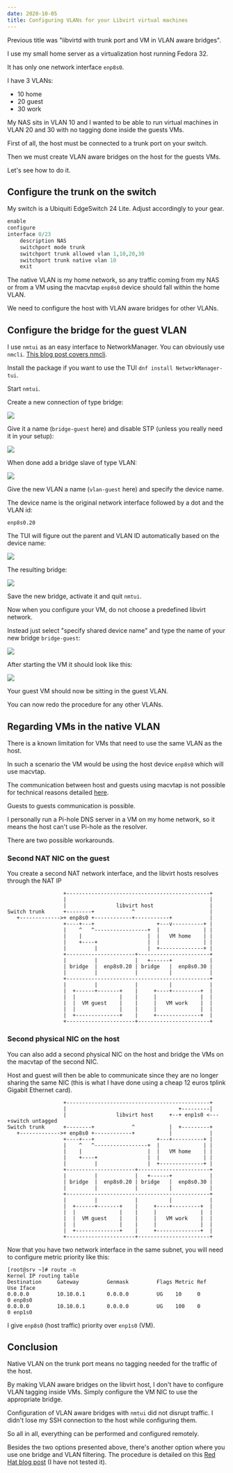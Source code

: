 ```yaml
---
date: 2020-10-05
title: Configuring VLANs for your Libvirt virtual machines
---
```


Previous title was "libvirtd with trunk port and VM in VLAN aware bridges".

I use my small home server as a virtualization host running Fedora 32.

It has only one network interface `enp8s0`.

I have 3 VLANs:

- 10 home
- 20 guest
- 30 work

My NAS sits in VLAN 10 and I wanted to be able to run virtual machines in VLAN 20 and 30 with no tagging done inside the guests VMs.

First of all, the host must be connected to a trunk port on your switch.

Then we must create VLAN aware bridges on the host for the guests VMs.

Let's see how to do it.

## Configure the trunk on the switch

My switch is a Ubiquiti EdgeSwitch 24 Lite. Adjust accordingly to your gear.

```python
enable
configure
interface 0/23
    description NAS
    switchport mode trunk
    switchport trunk allowed vlan 1,10,20,30
    switchport trunk native vlan 10
    exit
```

The native VLAN is my home network, so any traffic coming from my NAS or from a VM using the macvtap `enp8s0` device should fall within the home VLAN.

We need to configure the host with VLAN aware bridges for other VLANs.

## Configure the bridge for the guest VLAN

I use `nmtui` as an easy interface to NetworkManager. You can obviously use `nmcli`. [This blog post covers nmcli](https://medium.com/@kbidarkar/configuring-bridges-and-vlans-using-nmcli-8cb79f45d3a6).

Install the package if you want to use the TUI `dnf install NetworkManager-tui`.

Start `nmtui`.

Create a new connection of type bridge:

![](https://blog.wains.be/images/libvirt/libvirt1.png)

Give it a name (`bridge-guest` here) and disable STP (unless you really need it in your setup):

![](https://blog.wains.be/images/libvirt/libvirt2.png)

When done add a bridge slave of type VLAN:

![](https://blog.wains.be/images/libvirt/libvirt3.png)

Give the new VLAN a name (`vlan-guest` here) and specify the device name.

The device name is the original network interface followed by a dot and the VLAN id:

`enp8s0.20`

The TUI will figure out the parent and VLAN ID automatically based on the device name:

![](https://blog.wains.be/images/libvirt/libvirt4.png)

The resulting bridge:

![](https://blog.wains.be/images/libvirt/libvirt5.png)

Save the new bridge, activate it and quit `nmtui`.

Now when you configure your VM, do not choose a predefined libvirt network.

Instead just select "specify shared device name" and type the name of your new bridge `bridge-guest`:

![](https://blog.wains.be/images/libvirt/libvirt6.png)

After starting the VM it should look like this:

![](https://blog.wains.be/images/libvirt/libvirt7.png)

Your guest VM should now be sitting in the guest VLAN.

You can now redo the procedure for any other VLANs.

## Regarding VMs in the native VLAN

There is a known limitation for VMs that need to use the same VLAN as the host.

In such a scenario the VM would be using the host device `enp8s0` which will use macvtap.

The communication between host and guests using macvtap is not possible for technical reasons detailed [here](https://access.redhat.com/documentation/en-us/red_hat_enterprise_linux/6/html/virtualization_host_configuration_and_guest_installation_guide/app_macvtap).

Guests to guests communication is possible.

I personally run a Pi-hole DNS server in a VM on my home network, so it means the host can't use Pi-hole as the resolver.

There are two possible workarounds.

### Second NAT NIC on the guest

You create a second NAT network interface, and the libvirt hosts resolves through the NAT IP

```
                  +----------------------------------------------+
                  |                                              |
                  |                libvirt host                  |
Switch trunk      +--------+            ^                        |
   +------------->+ enp8s0 +------------+-----------+            |
                  +----+---+                    +---v----------+ |
                  |    ^   ^-----------------+  |              | |
                  |    |                     |  |   VM home    | |
                  |    +----+                |  |              | |
                  |         |                |  +--------------+ |
                  +----------------------+-----------------------+
                  |         |            |   +------+            |
                  | bridge  |  enp8s0.20 | bridge   |  enp8s0.30 |
                  |         |            |          |            |
                  +----------------------------------------------+
                  |         |            |          |            |
                  |  +------+-------+    |     +----+---------+  |
                  |  |              |    |     |              |  |
                  |  |  VM guest    |    |     |   VM work    |  |
                  |  |              |    |     |              |  |
                  |  +--------------+    |     +--------------+  |
                  +----------------------+-----------------------+
```

### Second physical NIC on the host

You can also add a second physical NIC on the host and bridge the VMs on the macvtap of the second NIC.

Host and guest will then be able to communicate since they are no longer sharing the same NIC (this is what I have done using a cheap 12 euros tplink Gigabit Ethernet card).



```
                  +----------------------------------------------+
                  |                                    +---------|
                  |                libvirt host     +--+ enp1s0 <---+switch untagged
Switch trunk      +--------+            ^           |  +---------+
   +------------->+ enp8s0 +------------+           |            |
                  +----+---+                    +---+----------+ |
                  |    ^   ^-----------------+  |              | |
                  |    |                     |  |   VM home    | |
                  |    +----+                |  |              | |
                  |         |                |  +--------------+ |
                  +----------------------+-----------------------+
                  |         |            |   +------+            |
                  | bridge  |  enp8s0.20 | bridge   |  enp8s0.30 |
                  |         |            |          |            |
                  +----------------------------------------------+
                  |         |            |          |            |
                  |  +------+-------+    |     +----+---------+  |
                  |  |              |    |     |              |  |
                  |  |  VM guest    |    |     |   VM work    |  |
                  |  |              |    |     |              |  |
                  |  +--------------+    |     +--------------+  |
                  +----------------------+-----------------------+
```

Now that you have two network interface in the same subnet, you will need to configure metric priority like this:

```
[root@srv ~]# route -n
Kernel IP routing table
Destination     Gateway         Genmask         Flags Metric Ref    Use Iface
0.0.0.0         10.10.0.1       0.0.0.0         UG    10     0        0 enp8s0
0.0.0.0         10.10.0.1       0.0.0.0         UG    100    0        0 enp1s0
```

I give `enp8s0` (host traffic) priority over `enp1s0` (VM).

## Conclusion

Native VLAN on the trunk port means no tagging needed for the traffic of the host.

By making VLAN aware bridges on the libvirt host, I don't have to configure VLAN tagging inside VMs. Simply configure the VM NIC to use the appropriate bridge.

Configuration of VLAN aware bridges with `nmtui` did not disrupt traffic. I didn't lose my SSH connection to the host while configuring them.

So all in all, everything can be performed and configured remotely.

Besides the two options presented above, there's another option where you use one bridge and VLAN filtering. The procedure is detailed on this [Red Hat blog post](https://developers.redhat.com/blog/2017/09/14/vlan-filter-support-on-bridge/) (I have not tested it).